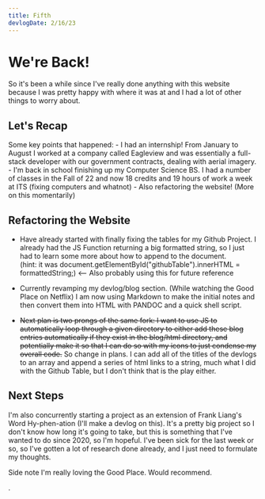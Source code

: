 ```yaml
---
title: Fifth
devlogDate: 2/16/23
---
```


# We're Back!
  
So it's been a while since I've really done anything with this website because I was pretty happy with where it was at and I had a lot of other things to worry about.

## Let's Recap
  
Some key points that happened:
    - I had an internship! From January to August I worked at a company called Eagleview and was essentially a full-stack developer with our government contracts, dealing with aerial imagery.
    - I'm back in school finishing up my Computer Science BS. I had a number of classes in the Fall of 22 and now 18 credits and 19 hours of work a week at ITS (fixing computers and whatnot)
    - Also refactoring the website! (More on this momentarily)
  
## Refactoring the Website
  
  - Have already started with finally fixing the tables for my Github Project. I already had the JS Function returning a big formatted string, so I just had to learn some more about how to append to the document.  
  (hint: it was document.getElementById("githubTable").innerHTML = formattedString;) <-- Also probably using this for future reference  
  
  - Currently revamping my devlog/blog section. (While watching the Good Place on Netflix) I am now using Markdown to make the initial notes and then convert them into HTML with PANDOC and a quick shell script.  
  
  - ~~Next plan is two prongs of the same fork: I want to use JS to automatically loop through a given directory to either add these blog entries automatically if they exist in the blog/html directory, and potentially make it so that I can do so with my icons to just condense my overall code.~~
  So change in plans. I can add all of the titles of the devlogs to an array and append a series of html links to a string, much what I did with the Github Table, but I don't think that is the play either.

## Next Steps
  
I'm also concurrently starting a project as an extension of Frank Liang's Word Hy-phen-ation (I'll make a devlog on this). It's a pretty big project so I don't know how long it's going to take, but this is something that I've wanted to do since 2020, so I'm hopeful. I've been sick for the last week or so, so I've gotten a lot of research done already, and I just need to formulate my thoughts.

Side note I'm really loving the Good Place. Would recommend.  
  
  .